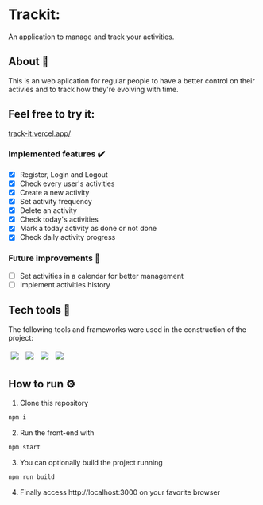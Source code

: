 # Trackit:

An application to manage and track your activities.

## About 🔎

This is an web aplication for regular people to have a better control on their activies and to track how they're evolving with time.

## Feel free to try it:

[track-it.vercel.app/](https://track-it-6cgyq2pff-eduardosaneto.vercel.app/)

### Implemented features :heavy_check_mark:

- [x] Register, Login and Logout
- [x] Check every user's activities
- [x] Create a new activity
- [x] Set activity frequency
- [x] Delete an activity
- [x] Check today's activities
- [x] Mark a today activity as done or not done
- [x] Check daily activity progress

### Future improvements 🔮

- [ ] Set activities in a calendar for better management
- [ ] Implement activities history

## Tech tools 🔧

The following tools and frameworks were used in the construction of the project:<br>

<p>
  <img style='margin: 5px;' src='https://img.shields.io/badge/styled-components%20-%2320232a.svg?&style=for-the-badge&color=b8679e&logo=styled-components&logoColor=%3a3a3a'>
  <img style='margin: 5px;' src='https://img.shields.io/badge/axios%20-%2320232a.svg?&style=for-the-badge&color=informational'>
  <img style='margin: 5px;' src="https://img.shields.io/badge/react-app%20-%2320232a.svg?&style=for-the-badge&color=60ddf9&logo=react&logoColor=%2361DAFB"/>
  <img style='margin: 5px;' src="https://img.shields.io/badge/react_route%20-%2320232a.svg?&style=for-the-badge&logo=react&logoColor=%2361DAFB"/>
</p>

## How to run ⚙️

1. Clone this repository

```bash
npm i
```

2. Run the front-end with

```bash
npm start
```

3. You can optionally build the project running

```bash
npm run build
```

4. Finally access http://localhost:3000 on your favorite browser
